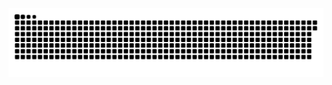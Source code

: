 <picture>
  <source media="(prefers-color-scheme: dark)" srcset="https://raw.githubusercontent.com/MarineHakobyan/MarineHakobyan/cb1bf581d66deee43b91d7bfdc5d0f7f4bcafedf/github-contribution-grid-snake-dark.svg" />
  <source media="(prefers-color-scheme: light)" srcset="https://raw.githubusercontent.com/MarineHakobyan/MarineHakobyan/cb1bf581d66deee43b91d7bfdc5d0f7f4bcafedf/github-contribution-grid-snake.svg" />
  <img alt="github-snake" src="https://raw.githubusercontent.com/MarineHakobyan/MarineHakobyan/cb1bf581d66deee43b91d7bfdc5d0f7f4bcafedf/github-contribution-grid-snake-dark.svg" />
</picture>
